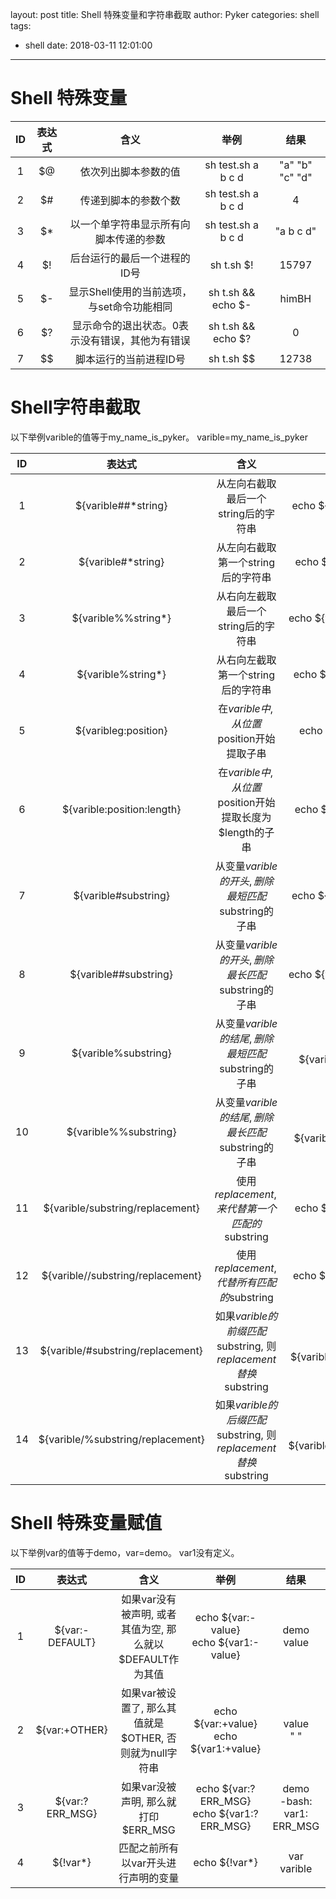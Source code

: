 layout: post
title: Shell 特殊变量和字符串截取
author: Pyker
categories: shell
tags:
  - shell
date: 2018-03-11 12:01:00
---

# Shell 特殊变量

| ID   |         表达式          |                    含义                    |          举例          |          结果          |
| :--: | :--------------------: | :----------------------------------------: | :--------------------: | :--------------------: |
| 1    |          $@             |           依次列出脚本参数的值              |    sh test.sh a b c d  |     "a" "b" "c" "d"    |
| 2    |          $#             |           传递到脚本的参数个数              |    sh test.sh a b c d  |           4            |
| 3    |          $*             |     以一个单字符串显示所有向脚本传递的参数   |    sh test.sh a b c d   |        "a b c d"       |
| 4    |          $!             |            后台运行的最后一个进程的ID号     |    sh t.sh $!          |          15797         |
| 5    |          $-             |   显示Shell使用的当前选项，与set命令功能相同 |    sh t.sh && echo $-   |        himBH          |
| 6    |          $?             | 显示命令的退出状态。0表示没有错误，其他为有错误 |   sh t.sh && echo $?  |           0            |
| 7    |          $$             |         脚本运行的当前进程ID号              |       sh t.sh $$       |        12738           |

# Shell字符串截取
以下举例varible的值等于my_name_is_pyker。 varible=my_name_is_pyker

|  ID  |         表达式          |                    含义                    |          举例          |          结果          |
| :--: | :--------------------: | :----------------------------------------: | :--------------------: | :--------------------: |
| 1 | ${varible##*string} | 从左向右截取最后一个string后的字符串 | echo ${varible##*_} |  pyker |
| 2 | ${varible#*string} | 从左向右截取第一个string后的字符串 | echo ${varible#*_} | name_is_pyker |
| 3 | ${varible%%string*} | 从右向左截取最后一个string后的字符串 | echo ${varible%%_*} | my |
| 4 | ${varible%string*} | 从右向左截取第一个string后的字符串 | echo ${varible%_*} | my_name_is |
| 5 | ${varibleg:position} | 在$varible中, 从位置$position开始提取子串 | echo ${varible:5} | me_is_pyker |
| 6 | ${varible:position:length} | 在$varible中, 从位置$position开始提取长度为$length的子串 | echo ${varible:5:4} | me_i |
| 7 | ${varible#substring} | 从变量$varible的开头, 删除最短匹配$substring的子串 | echo ${varible#my_} | name_is_pyker |
| 8 | ${varible##substring} | 从变量$varible的开头, 删除最长匹配$substring的子串 | echo ${varible##my_} | name_is_pyker |
| 9 | ${varible%substring} | 从变量$varible的结尾, 删除最短匹配$substring的子串 | echo ${varible%pyker} | my_name_is_ |
| 10 | ${varible%%substring} | 从变量$varible的结尾, 删除最长匹配$substring的子串 | echo ${varible%%pyker} | my_name_is_ |
| 11 | ${varible/substring/replacement} | 使用$replacement, 来代替第一个匹配的$substring | echo ${varible/_/-} | my-name_is_pyker |
| 12 | ${varible//substring/replacement} | 使用$replacement, 代替所有匹配的$substring | echo ${varible//_/-} | my-name-is-pyker |
| 13 | ${varible/#substring/replacement} | 如果$varible的前缀匹配$substring, 则$replacement替换$substring | echo ${varible/#my_/the-} | the-name_is_pyker |
| 14 | ${varible/%substring/replacement} | 如果$varible的后缀匹配$substring, 则$replacement替换$substring | echo ${varible/%pyker/leo} | my_name_is_leo |

# Shell 特殊变量赋值
以下举例var的值等于demo，var=demo。 var1没有定义。

|  ID  |         表达式          |                    含义                    |          举例          |          结果          |
| :--: | :--------------------: | :----------------------------------------: | :--------------------: | :--------------------: |
| 1 | ${var:-DEFAULT} | 如果var没有被声明, 或者其值为空, 那么就以$DEFAULT作为其值 | echo ${var:-value}<Br>echo ${var1:-value} | demo<Br>value |
| 2 | ${var:+OTHER} | 如果var被设置了, 那么其值就是$OTHER, 否则就为null字符串 | echo ${var:+value}<Br>echo ${var1:+value} | value<Br> " " |
| 3 | ${var:?ERR_MSG} | 如果var没被声明, 那么就打印$ERR_MSG | echo ${var:?ERR_MSG}<Br>echo ${var1:?ERR_MSG} | demo<Br>-bash: var1: ERR_MSG |
| 4 | ${!var*} | 匹配之前所有以var开头进行声明的变量 | echo ${!var*} | var varible |
